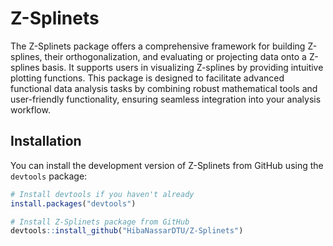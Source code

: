 # Z-Splinets

The Z-Splinets package offers a comprehensive framework for building Z-splines, their orthogonalization, and evaluating or projecting data onto a Z-splines basis. It supports users in visualizing Z-splines by providing intuitive plotting functions. This package is designed to facilitate advanced functional data analysis tasks by combining robust mathematical tools and user-friendly functionality, ensuring seamless integration into your analysis workflow.

## Installation

You can install the development version of Z-Splinets from GitHub using the `devtools` package:

```r
# Install devtools if you haven't already
install.packages("devtools")

# Install Z-Splinets package from GitHub
devtools::install_github("HibaNassarDTU/Z-Splinets")
